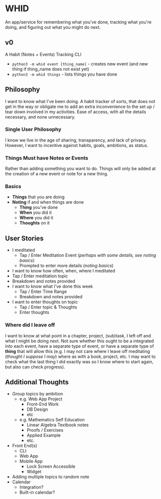 # WHID
An app/service for remembering what you've done, tracking what you're doing, and figuring out what you might do next.

## v0
A Habit (Notes + Events) Tracking CLI
- `python3 -m whid event [thing_name]` - creates new event (and new thing if thing_name does not exist yet)
- `python3 -m whid things` - lists things you have done

## Philosophy
I want to know what I've been doing. A habit tracker of sorts, that does not get in the way or obligate me to add an extra inconvenience to the set up / tear down involved in my activities. Ease of access, with all the details necessary, and none unnecessary.

### Single User Philosophy
I know we live in the age of sharing, transparency, and lack of privacy. However, I want to incentive against habits, goals, ambitions, as status.

### Things Must have Notes or Events
Rather than adding something you want to do. Things will only be added at the creation of a new event or note for a new thing.

### Basics
-  **Things** that you are doing
- **Noting** if and when things are done
  - **Thing** you've done
  - **When** you did it
  - **Where** you did it
  - **Thoughts** on it

## User Stories
- I meditated
   - Tap / Enter Meditation Event (*perhaps with some details, see noting basics*)
   - Prompted to enter more details (*noting basics*)
- I want to know how often, when, where I meditated
 - Tap / Enter meditation topic
 - Breakdown and notes provided
- I want to know what I've done this week
  - Tap / Enter Time Range
  - Breakdown and notes provided
- I want to enter thoughts on topic
  - Tap / Enter topic & Thoughts
  - Enter thoughts

### Where did I leave off
I want to know at what point in a chapter, project, (sub)task, I left off and what I might be doing next. Not sure whether this ought to be a integrated into each event, have a separate type of event, or have a separate type of **thing** that will allow this (e.g. I may not care where I leave off meditating (*thought I suppose I may*) where as with a book, project, etc. I may want to check what the last thing I did exactly was so I know where to start again, but also can check progress).

## Additional Thoughts
- Group topics by ambition
  - e.g. Web App Project
    - Front-End Work
    - DB Design
    - etc
  - e.g. Mathematics Self Education
    - Linear Algebra Textbook notes
    - Proofs / Exercises
    - Applied Example
    - etc.
- Front End(s)
  - CLI
  - Web App
  - Mobile App
    - Lock Screen Accessible
    - Widget
- Adding multiple topics to random note
- Calendar
  - Integration?
  - Built-in calendar?
